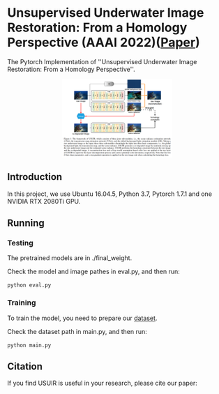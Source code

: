 # Unsupervised Underwater Image Restoration: From a Homology Perspective (AAAI 2022)([Paper](https://www.aaai.org/AAAI22Papers/AAAI-2078.FuZ.pdf))
The Pytorch Implementation of ''Unsupervised Underwater Image Restoration: From a Homology Perspective''. 

<div align=center><img src="img/1.png" height = "50%" width = "50%"/></div>

## Introduction
In this project, we use Ubuntu 16.04.5, Python 3.7, Pytorch 1.7.1 and one NVIDIA RTX 2080Ti GPU. 

## Running

### Testing

The pretrained models are in ./final_weight.

Check the model and image pathes in eval.py, and then run:

```
python eval.py
```

### Training

To train the model, you need to prepare our [dataset](https://drive.google.com/file/d/1DBCXCa5GWJPB7S6xO7f0N562FqXhsV6c/view?usp=sharing).

Check the dataset path in main.py, and then run:
```
python main.py
```

## Citation

If you find USUIR is useful in your research, please cite our paper:








